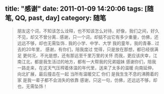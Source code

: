 title: "感谢"
date: 2011-01-09 14:20:06
tags: [随笔, QQ, past, day]
category: 随笔 
---
>朋友这个词，不知该怎么诠释，也不知该怎么对待，好像，我们之间，好久不见，却又不曾分离..
感谢，只一个词，却掂不出它有多少重量，仿佛，还远远不够，却也无需坠饰..
我的小学、中学、大学
我的童年，我的青春..
过去的20年里，
感谢，有你们，陪我度过
觉得，只是放在那想，都已经很满足
更何况，不光是想，还有那远至千里万里的关怀
而我，更应该庆幸，江南江北，都是我生活过的地方，都有一大帮我的兄弟姐妹
感谢你们，陪我一路走来，在这天气压榨着体温的年代里，送来了太多的温暖
向南延伸，向北扩展，最后撞击在一起
当所有温暖交汇
你们
是我生生不息的沸腾着的家
是我一辈子都不会消失的依靠
感谢，只这一句，仿佛，还远远不够，却也，无需坠饰！